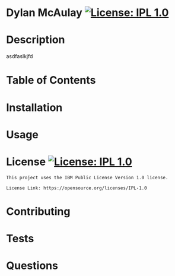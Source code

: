 # Dylan McAulay [![License: IPL 1.0](https://img.shields.io/badge/License-IPL%201.0-blue.svg)](https://opensource.org/licenses/IPL-1.0)
# Description
asdfaslkjfd

# Table of Contents

# Installation

# Usage

# License [![License: IPL 1.0](https://img.shields.io/badge/License-IPL%201.0-blue.svg)](https://opensource.org/licenses/IPL-1.0)
    This project uses the IBM Public License Version 1.0 license.
    
    License Link: https://opensource.org/licenses/IPL-1.0

# Contributing

# Tests

# Questions

  